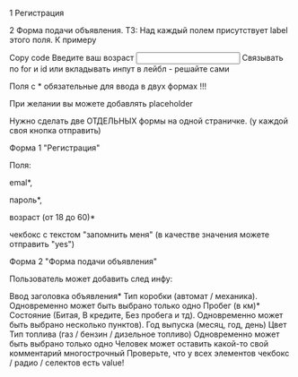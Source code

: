 1 Регистрация

2 Форма подачи объявления.
ТЗ:
Над каждый полем присутствует label этого поля. К примеру

Copy code
<label>
  Введите ваш возраст
  <input type="number">
</label>
Связывать по for и id или вкладывать инпут в лейбл - решайте сами

Поля с * обязательные для ввода в двух формах !!!

При желании вы можете добавлять placeholder

Нужно сделать две ОТДЕЛЬНЫХ формы на одной страничке. (у каждой своя кнопка отправить)

Форма 1 "Регистрация"

Поля:

emal*,

пароль*,

возраст (от 18 до 60)*

чекбокс с текстом "запомнить меня" (в качестве значения можете отправить "yes")

Форма 2 "Форма подачи объявления"

Пользователь может добавить след инфу:

Ввод заголовка объявления*
Тип коробки (автомат / механика). Одновременно может быть выбрано только одно
Пробег (в км)*
Состояние (Битая, В кредите, Без пробега и тд). Одновременно может быть выбрано несколько пунктов).
Год выпуска (месяц, год, день)
Цвет
Тип топлива (газ / бензин / дизельное топливо) Одновременно может быть выбрано только одно
Человек может оставить какой-то свой комментарий многострочный
Проверьте, что у всех элементов чекбокс / радио / селектов есть value!